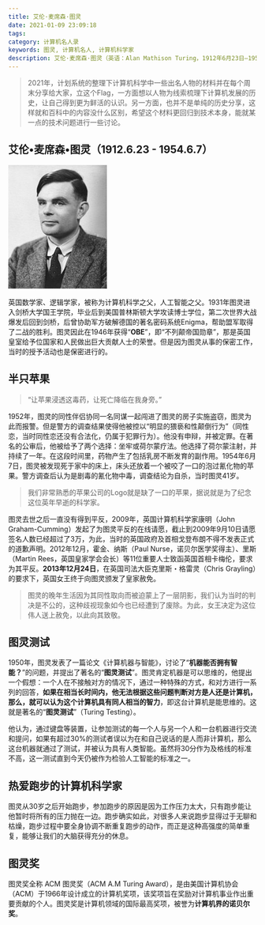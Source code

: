 ```yaml
---
title: 艾伦·麦席森·图灵
date: 2021-01-09 23:09:18
tags:
category: 计算机名人录
keywords: 图灵, 计算机名人, 计算机科学家
description: 艾伦·麦席森·图灵（英语：Alan Mathison Turing，1912年6月23日—1954年6月7日），英国数学家、逻辑学家，被称为计算机科学之父，人工智能之父。1931年图灵进入剑桥大学国王学院，毕业后到美国普林斯顿大学攻读博士学位，第二次世界大战爆发后回到剑桥，后曾协助军方破解德国的著名密码系统Enigma，帮助盟军取得了二战的胜利。
---
```


> 2021年，计划系统的整理下计算机科学中一些出名人物的材料并在每个周末分享给大家，立这个Flag，一方面想以人物为线索梳理下计算机发展的历史，让自己得到更为鲜活的认识。另一方面，也并不是单纯的历史分享，这样就和百科中的内容没什么区别，希望这个材料更回归到技术本身，能就某一点的技术问题进行一些讨论。

## 艾伦•麦席森•图灵（1912.6.23 - 1954.6.7）

![NSFileHandle](20210109-turing/NSFileHandle-0206179.jpg)

英国数学家、逻辑学家，被称为计算机科学之父，人工智能之父。1931年图灵进入剑桥大学国王学院，毕业后到美国普林斯顿大学攻读博士学位，第二次世界大战爆发后回到剑桥，后曾协助军方破解德国的著名密码系统Enigma，帮助盟军取得了二战的胜利。图灵因此在1946年获得“**OBE**”，即“不列颠帝国勋章”，那是英国皇室给予位国家和人民做出巨大贡献人士的荣誉。但是因为图灵从事的保密工作，当时的授予活动也是保密进行的。

## 半只苹果

> “让苹果浸透这毒药，让死亡降临在我身旁。”

1952年，图灵的同性伴侣协同一名同谋一起闯进了图灵的房子实施盗窃，图灵为此而报警。但是警方的调查结果使得他被控以“明显的猥亵和性颠倒行为”（同性恋，当时同性恋还没有合法化，仍属于犯罪行为）。他没有申辩，并被定罪。在著名的公审后，他被给予了两个选择：坐牢或荷尔蒙疗法。他选择了荷尔蒙注射，并持续了一年。在这段时间里，药物产生了包括乳房不断发育的副作用。1954年6月7日，图灵被发现死于家中的床上，床头还放着一个被咬了一口的泡过氰化物的苹果。警方调查后认为是剧毒的氰化物中毒，调查结论为自杀，当时图灵41岁。

> 我们非常熟悉的苹果公司的Logo就是缺了一口的苹果，据说就是为了纪念这位英年早逝的科学家。

图灵去世之后一直没有得到平反，2009年，英国计算机科学家康明（John Graham-Cumming）发起了为图灵平反的在线请愿，截止到2009年9月10日请愿签名人数已经超过了3万，为此，当时的英国政府及首相戈登布朗不得不发表正式的道歉声明。2012年12月，霍金、纳斯（Paul Nurse，诺贝尔医学奖得主）、里斯（Martin Rees，英国皇家学会会长）等11位重要人士致函英国首相卡梅伦，要求为其平反。**2013年12月24日**，在英国司法大臣克里斯・格雷灵（Chris Grayling）的要求下，英国女王终于向图灵颁发了皇家赦免。

> 图灵的晚年生活因为其同性取向而被迫蒙上了一层阴影，我们认为当时的判决是不公的，这种歧视现象如今也已经遭到了废除。为此，女王决定为这位伟人送上赦免，以此向其致敬。

## 图灵测试

1950年，图灵发表了一篇论文《计算机器与智能》，讨论了“**机器能否拥有智能？**”的问题，并提出了著名的“**图灵测试**”。图灵肯定机器是可以思维的，他提出一个假想：一个人在不接触对方的情况下，通过一种特殊的方式，和对方进行一系列的回答，**如果在相当长时间内，他无法根据这些问题判断对方是人还是计算机，那么，就可以认为这个计算机具有同人相当的智力**，即这台计算机是能思维的。这就是著名的“**图灵测试**”（Turing Testing）。

他认为，通过键盘等装置，让参加测试的每一个人与另一个人和一台机器进行交流和提问，如果有超过30%的测试者误以为在和自己说话的是人而非计算机，那么这台机器就通过了测试，并被认为具有人类智能。虽然将30分作为及格线的标准不高，这一测试直到今天仍被作为检验人工智能的标准之一。

## 热爱跑步的计算机科学家

图灵从30岁之后开始跑步，参加跑步的原因是因为工作压力太大，只有跑步能让他暂时将所有的压力抛在一边。跑步确实如此，对很多人来说跑步显得过于无聊和枯燥，跑步过程中要全身协调不断重复跑步的动作，而正是这种高强度的简单重复，能够让我们的大脑获得充分的休息。

## 图灵奖

图灵奖全称 ACM 图灵奖（ACM A.M Turing Award），是由美国计算机协会（ACM）于1966年设计成立的计算机奖项，该奖项旨在奖励对计算机事业作出重要贡献的个人。图灵奖是计算机领域的国际最高奖项，被誉为**计算机界的诺贝尔奖**。




